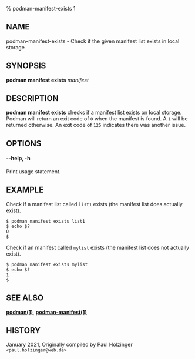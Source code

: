 % podman-manifest-exists 1

## NAME

podman\-manifest\-exists - Check if the given manifest list exists in local storage

## SYNOPSIS

**podman manifest exists** _manifest_

## DESCRIPTION

**podman manifest exists** checks if a manifest list exists on local storage. Podman will
return an exit code of `0` when the manifest is found. A `1` will be returned otherwise.
An exit code of `125` indicates there was another issue.

## OPTIONS

#### **--help**, **-h**

Print usage statement.

## EXAMPLE

Check if a manifest list called `list1` exists (the manifest list does actually exist).

```
$ podman manifest exists list1
$ echo $?
0
$
```

Check if an manifest called `mylist` exists (the manifest list does not actually exist).

```
$ podman manifest exists mylist
$ echo $?
1
$
```

## SEE ALSO

**[podman(1)](podman.1.md)**, **[podman-manifest(1)](podman-manifest.1.md)**

## HISTORY

January 2021, Originally compiled by Paul Holzinger `<paul.holzinger@web.de>`
